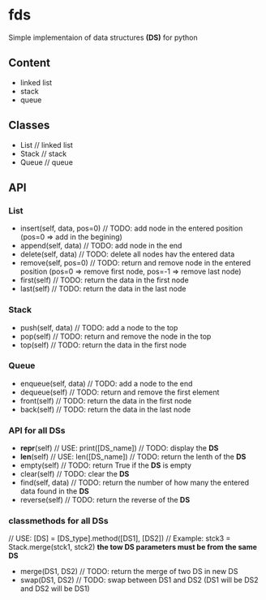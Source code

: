 # fds

Simple implementaion of data structures __(DS)__ for python

## Content

- linked list
- stack
- queue

## Classes

- List // linked list
- Stack // stack
- Queue // queue

## API

### List

- insert(self, data, pos=0) // TODO: add node in the entered position (pos=0 => add in the begining)
- append(self, data) // TODO: add node in the end
- delete(self, data) // TODO: delete all nodes hav the entered data
- remove(self, pos=0) // TODO: return and remove node in the entered position (pos=0 => remove first node, pos=-1 => remove last node)
- first(self) // TODO: return the data in the first node
- last(self) // TODO: return the data in the last node

### Stack

- push(self, data) // TODO: add a node to the top
- pop(self) // TODO: return and remove the node in the top
- top(self) // TODO: return the data in the first node

### Queue

- enqueue(self, data) // TODO: add a node to the end
- dequeue(self) // TODO: return and remove the first element
- front(self) // TODO: return the data in the first node
- back(self) // TODO: return the data in the last node

### API for all DSs

- __repr__(self) // USE: print([DS_name]) // TODO: display the __DS__
- __len__(self) // USE: len([DS_name]) // TODO: return the lenth of the __DS__
- empty(self) // TODO: return True if the __DS__ is empty
- clear(self) // TODO: clear the __DS__
- find(self, data) // TODO: return the number of how many the entered data found in the __DS__
- reverse(self) // TODO: return the reverse of the __DS__

### classmethods for all DSs

// USE: [DS] = [DS_type].method([DS1], [DS2]) // Example: stck3 = Stack.merge(stck1, stck2) 
__the tow DS parameters must be from the same DS__
- merge(DS1, DS2) // TODO: return the merge of two DS in new DS
- swap(DS1, DS2) // TODO: swap between DS1 and DS2 (DS1 will be DS2 and DS2 will be DS1)